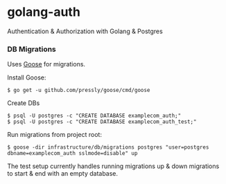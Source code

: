 # golang-auth

Authentication & Authorization with Golang & Postgres

### DB Migrations

Uses [Goose](https://github.com/pressly/goose) for migrations.

Install Goose:

```
$ go get -u github.com/pressly/goose/cmd/goose
```

Create DBs
```
$ psql -U postgres -c "CREATE DATABASE examplecom_auth;"
$ psql -U postgres -c "CREATE DATABASE examplecom_auth_test;"
```


Run migrations from project root:

```
$ goose -dir infrastructure/db/migrations postgres "user=postgres dbname=examplecom_auth sslmode=disable" up
```

The test setup currently handles running migrations up & down migrations to start & end with an empty database.
